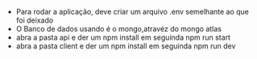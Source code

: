 <ul>
  <li>Para rodar a aplicação, deve criar  um arquivo .env semelhante ao que foi deixado</li>
  <li>O Banco de dados usando é o mongo,atravéz do mongo atlas </li>
  <li>abra a pasta api e der um npm install em seguinda npm run start</li>
  <li>abra a pasta client e der um npm install em seguinda npm run dev </li>
</ul>
